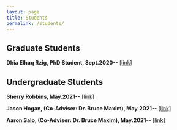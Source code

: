 ```yaml
---
layout: page
title: Students
permalink: /students/
---
```


Graduate Students
--
**Dhia Elhaq Rzig, PhD Student, Sept.2020--**
<a href="https://www.linkedin.com/in/dhia-elhaq-rzig/" target="_blank">[link]</a>
<br/>

Undergraduate Students
--
**Sherry Robbins, May.2021--**
<a href="https://www.linkedin.com/in/sherry-robbins-502894211/" target="_blank">[link]</a>
<br/>

**Jason Hogan, (Co-Adviser: Dr. Bruce Maxim), May.2021--**
<a href="https://www.linkedin.com/in/jason-hogan-843780142/" target="_blank">[link]</a>
<br/>

**Aaron Salo, (Co-Adviser: Dr. Bruce Maxim), May.2021--**
<a href="https://www.linkedin.com/in/aaron-salo-4360a2212/" target="_blank">[link]</a>
<br/>
